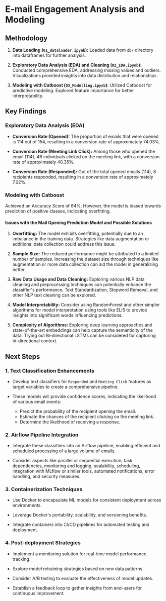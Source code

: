 # E-mail Engagement Analysis and Modeling

## Methodology

1. **Data Loading (`01_dataloader.ipynb`):**
   Loaded data from `db/` directory into dataframes for further analysis.

2. **Exploratory Data Analysis (EDA) and Cleaning (`02_EDA.ipynb`):**
   Conducted comprehensive EDA, addressing missing values and outliers. Visualizations provided insights into data distribution and relationships.

3. **Modeling with Catboost (`03_Modelling.ipynb`):**
   Utilized Catboost for predictive modeling. Explored feature importance for better interpretability.

## Key Findings

### Exploratory Data Analysis (EDA)

- **Conversion Rate (Opened):**
  The proportion of emails that were opened is 114 out of 154, resulting in a conversion rate of approximately 74.03%.

- **Conversion Rate (Meeting Link Click):**
  Among those who opened the email (114), 46 individuals clicked on the meeting link, with a conversion rate of approximately 40.35%.

- **Conversion Rate (Responded):**
  Out of the total opened emails (114), 8 recipients responded, resulting in a conversion rate of approximately 7.02%.

### Modeling with Catboost

Achieved an Accuracy Score of 84%. However, the model is biased towards prediction of positive classes, indicating overfitting.

#### Issues with the Mail Opening Prediction Model and Possible Solutions

1. **Overfitting:**
   The model exhibits overfitting, potentially due to an imbalance in the training data. Strategies like data augmentation or additional data collection could address this issue.

2. **Sample Size:**
   The reduced performance might be attributed to a limited number of samples. Increasing the dataset size through techniques like augmentation or more data collection can aid the model in generalizing better.

3. **Raw Data Usage and Data Cleaning:**
   Exploring various NLP data cleaning and preprocessing techniques can potentially enhance the classifier's performance. Text Standardization, Stopword Removal, and other NLP text cleaning can be explored.

4. **Model Interpretability:**
   Consider using RandomForest and other simpler algorithms for model interpretation using tools like ELI5 to provide insights into significant words influencing predictions.

5. **Complexity of Algorithms:**
   Exploring deep learning approaches and state-of-the-art embeddings can help capture the semanticity of the data. Trying out Bi-directional LSTMs can be considered for capturing bi-directional context.

## Next Steps

### 1. Text Classification Enhancements

- Develop text classifiers for `Responded` and `Meeting Click` features as target variables to create a comprehensive pipeline.

- These models will provide confidence scores, indicating the likelihood of various email events:
  - Predict the probability of the recipient opening the email.
  - Estimate the chances of the recipient clicking on the meeting link.
  - Determine the likelihood of receiving a response.

### 2. Airflow Pipeline Integration

- Integrate these classifiers into an Airflow pipeline, enabling efficient and scheduled processing of a large volume of emails.

- Consider aspects like parallel or sequential execution, task dependencies, monitoring and logging, scalability, scheduling, integration with MLflow or similar tools, automated notifications, error handling, and security measures.

### 3. Containerization Techniques

- Use Docker to encapsulate ML models for consistent deployment across environments.

- Leverage Docker's portability, scalability, and versioning benefits.

- Integrate containers into CI/CD pipelines for automated testing and deployment.

### 4. Post-deployment Strategies

- Implement a monitoring solution for real-time model performance tracking.

- Explore model retraining strategies based on new data patterns.

- Consider A/B testing to evaluate the effectiveness of model updates.

- Establish a feedback loop to gather insights from end-users for continuous improvement.
